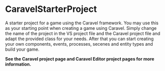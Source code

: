 # CaravelStarterProject

A starter project for a game using the Caravel framework. You may use this as your starting point when creating a game using Caravel. Simply change the name of the project in the VS project file and the Caravel project file and adapt the provided class for your needs. After that you can start creating your own components, events, processes, secenes and entity types and build your game.

**See the Caravel project page and Caravel Editor project pages for more information.**
